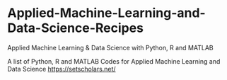 # Applied-Machine-Learning-and-Data-Science-Recipes
Applied Machine Learning &amp; Data Science with Python, R and MATLAB

A list of Python, R and MATLAB Codes for Applied Machine Learning and Data Science
https://setscholars.net/


